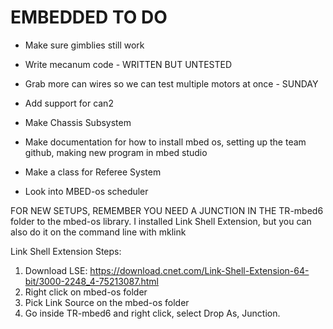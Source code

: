# EMBEDDED TO DO

- Make sure gimblies still work

- Write mecanum code - WRITTEN BUT UNTESTED

- Grab more can wires so we can test multiple motors at once - SUNDAY 

- Add support for can2

- Make Chassis Subsystem

- Make documentation for how to install mbed os, setting up the team github, making new program in mbed studio

- Make a class for Referee System 

- Look into MBED-os scheduler


FOR NEW SETUPS, REMEMBER YOU NEED A JUNCTION IN THE TR-mbed6 folder to the mbed-os library.
I installed Link Shell Extension, but you can also do it on the command line with mklink

Link Shell Extension Steps:
1. Download LSE: https://download.cnet.com/Link-Shell-Extension-64-bit/3000-2248_4-75213087.html
2. Right click on mbed-os folder 
3. Pick Link Source on the mbed-os folder
4. Go inside TR-mbed6 and right click, select Drop As, Junction.
